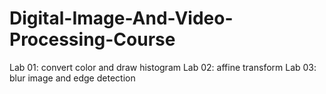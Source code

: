 # Digital-Image-And-Video-Processing-Course
Lab 01: convert color and draw histogram
Lab 02: affine transform
Lab 03: blur image and edge detection
